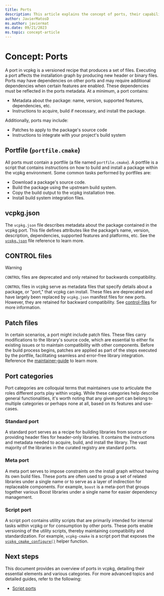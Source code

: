 ```yaml
---
title: Ports
description: This article explains the concept of ports, their capabilities, and their expected contents in detail.
author: JavierMatosD
ms.author: javiermat
ms.date: 09/21/2023
ms.topic: concept-article
---
```


# Concept: Ports

A port in vcpkg is a versioned recipe that produces a set of files. Executing a port affects the installation graph by producing new header or binary files. Ports may have dependencies on other ports and may require additional dependencies when certain features are enabled. These dependencies must be reflected in the ports metadata. At a minimum, a port contains:

* Metadata about the package: name, version, supported features, dependencies, etc.
* Instructions to acquire, build if necessary, and install the package.

Additionally, ports may include:

* Patches to apply to the package's source code
* Instructions to integrate with your project's build system

## Portfile (`portfile.cmake`)

All ports must contain a portfile (a file named `portfile.cmake`). A portfile is a script that contains instructions on how to build and install a package within the vcpkg environment. Some common tasks performed by portfiles are:

* Download a package's source code.
* Build the package using the upstream build system.
* Copy the build output to the vcpkg installation tree.
* Install build system integration files.

## vcpkg.json

The `vcpkg.json` file describes metadata about the package contained in the vcpkg port. This file defines attributes like the package’s name, version, description, dependencies, supported features and platforms, etc.
See the [`vcpkg.json`](../reference/vcpkg-json.md) file reference to learn more.

## CONTROL files

> [!WARNING]
> `CONTROL` files are deprecated and only retained for backwards compatibility.

`CONTROL` files in vcpkg serve as metadata files that specify details about a package, or "port," that vcpkg can install. These files are deprecated and have largely been replaced by `vcpkg.json` manifest files for new ports. However, they are retained for backward compatibility. See [control-files](../maintainers/control-files.md) for more information.

## Patch files

In certain scenarios, a port might include patch files. These files carry modifications to the library's source code, which are essential to either fix existing issues or to maintain compatibility with other components. Before the build process begins, patches are applied as part of the steps executed by the portfile, facilitating seamless and error-free library integration. Reference the [maintainer-guide](../contributing/maintainer-guide.md#patching) to learn more.

## Port categories

Port categories are colloquial terms that maintainers use to articulate the roles different ports play within vcpkg. While these categories help describe general functionalities, it's worth noting that any given port can belong to multiple categories or perhaps none at all, based on its features and use-cases.

### Standard port

A standard port serves as a recipe for building libraries from source or providing header files for header-only libraries. It contains the instructions and metadata needed to acquire, build, and install the library. The vast majority of the libraries in the curated registry are standard ports.

### Meta port

A meta port serves to impose constraints on the install graph without having its own build files. These ports are often used to group a set of related libraries under a single name or to serve as a layer of indirection for replaceable components. For example, `boost` is a meta-port that groups together various Boost libraries under a single name for easier dependency management.

### Script port

A script port contains utility scripts that are primarily intended for internal tasks within vcpkg or for consumption by other ports. These ports enable versioning of the utility scripts, thereby maintaining compatibility and standardization. For example, `vcpkg-cmake` is a script port that exposes the [`vcpkg_cmake_configure()`](../maintainers/functions/vcpkg_cmake_configure.md)
helper function.

## Next steps

This document provides an overview of ports in vcpkg, detailing their essential elements and various categories. For more advanced topics and detailed guides, refer to the following:

* [Script ports](../maintainers/authoring-script-ports.md)